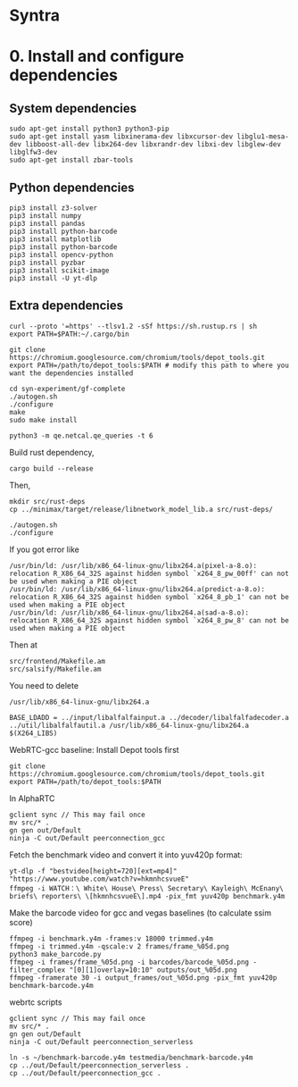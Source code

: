 # Syntra 

# 0. Install and configure dependencies
## System dependencies
```
sudo apt-get install python3 python3-pip
sudo apt-get install yasm libxinerama-dev libxcursor-dev libglu1-mesa-dev libboost-all-dev libx264-dev libxrandr-dev libxi-dev libglew-dev libglfw3-dev
sudo apt-get install zbar-tools
```
## Python dependencies 
```
pip3 install z3-solver
pip3 install numpy
pip3 install pandas
pip3 install python-barcode
pip3 install matplotlib
pip3 install python-barcode
pip3 install opencv-python
pip3 install pyzbar
pip3 install scikit-image
pip3 install -U yt-dlp
```
## Extra dependencies
```
curl --proto '=https' --tlsv1.2 -sSf https://sh.rustup.rs | sh
export PATH=$PATH:~/.cargo/bin

git clone https://chromium.googlesource.com/chromium/tools/depot_tools.git
export PATH=/path/to/depot_tools:$PATH # modify this path to where you want the dependencies installed

cd syn-experiment/gf-complete
./autogen.sh
./configure
make
sudo make install
```







```
python3 -m qe.netcal.qe_queries -t 6
```
Build rust dependency, 
```
cargo build --release
```


Then, 
```
mkdir src/rust-deps
cp ../minimax/target/release/libnetwork_model_lib.a src/rust-deps/
```
```
./autogen.sh
./configure

```

If you got error like 
```
/usr/bin/ld: /usr/lib/x86_64-linux-gnu/libx264.a(pixel-a-8.o): relocation R_X86_64_32S against hidden symbol `x264_8_pw_00ff' can not be used when making a PIE object
/usr/bin/ld: /usr/lib/x86_64-linux-gnu/libx264.a(predict-a-8.o): relocation R_X86_64_32S against hidden symbol `x264_8_pb_1' can not be used when making a PIE object
/usr/bin/ld: /usr/lib/x86_64-linux-gnu/libx264.a(sad-a-8.o): relocation R_X86_64_32S against hidden symbol `x264_8_pw_8' can not be used when making a PIE object
``` 
Then at 
```
src/frontend/Makefile.am
src/salsify/Makefile.am
```
You need to delete 
```
/usr/lib/x86_64-linux-gnu/libx264.a
```
```
BASE_LDADD = ../input/libalfalfainput.a ../decoder/libalfalfadecoder.a ../util/libalfalfautil.a /usr/lib/x86_64-linux-gnu/libx264.a $(X264_LIBS)
```
WebRTC-gcc baseline:
Install Depot tools first
```
git clone https://chromium.googlesource.com/chromium/tools/depot_tools.git
export PATH=/path/to/depot_tools:$PATH
```
In AlphaRTC
```
gclient sync // This may fail once
mv src/* .
gn gen out/Default
ninja -C out/Default peerconnection_gcc
```
Fetch the benchmark video and convert it into yuv420p format:
```
yt-dlp -f "bestvideo[height=720][ext=mp4]" "https://www.youtube.com/watch?v=hkmnhcsvueE"
ffmpeg -i WATCH：\ White\ House\ Press\ Secretary\ Kayleigh\ McEnany\ briefs\ reporters\ \[hkmnhcsvueE\].mp4 -pix_fmt yuv420p benchmark.y4m
```
Make the barcode video for gcc and vegas baselines (to calculate ssim score)
```
ffmpeg -i benchmark.y4m -frames:v 18000 trimmed.y4m
ffmpeg -i trimmed.y4m -qscale:v 2 frames/frame_%05d.png
python3 make_barcode.py
ffmpeg -i frames/frame_%05d.png -i barcodes/barcode_%05d.png -filter_complex "[0][1]overlay=10:10" outputs/out_%05d.png
ffmpeg -framerate 30 -i output_frames/out_%05d.png -pix_fmt yuv420p benchmark-barcode.y4m
```
webrtc scripts


```
gclient sync // This may fail once
mv src/* .
gn gen out/Default
ninja -C out/Default peerconnection_serverless
```
```
ln -s ~/benchmark-barcode.y4m testmedia/benchmark-barcode.y4m
cp ../out/Default/peerconnection_serverless .
cp ../out/Default/peerconnection_gcc .
```



